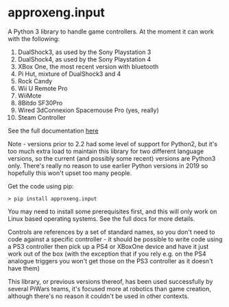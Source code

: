 # approxeng.input

A Python 3 library to handle game controllers. At the moment it can work with the following:

1) DualShock3, as used by the Sony Playstation 3
2) DualShock4, as used by the Sony Playstation 4
3) XBox One, the most recent version with bluetooth
4) Pi Hut, mixture of DualShock3 and 4
5) Rock Candy
6) Wii U Remote Pro
7) WiiMote
8) 8Bitdo SF30Pro
9) Wired 3dConnexion Spacemouse Pro (yes, really)
10) Steam Controller

See the full documentation [here](http://approxeng.github.io/approxeng.input/)

Note - versions prior to 2.2 had some level of support for Python2, but it's too much extra load to maintain this
library for two different language versions, so the current (and possibly some recent) versions are Python3 only. 
There's really no reason to use earlier Python versions in 2019 so hopefully this won't upset too many people.

Get the code using pip:

```
> pip install approxeng.input
```

You may need to install some prerequisites first, and this will only work on Linux based 
operating systems. See the full docs for more details.

Controls are references by a set of standard names, so you don't need to code against a specific
controller - it should be possible to write code using a PS3 controller then pick up a PS4 or XBoxOne
device and have it just work out of the box (with the exception that if you rely e.g. on the PS4
analogue triggers you won't get those on the PS3 controller as it doesn't have them)

This library, or previous versions thereof, has been used successfully by several PiWars teams, 
it's focused more at robotics than game creation, although there's no reason it couldn't be used in other contexts.


